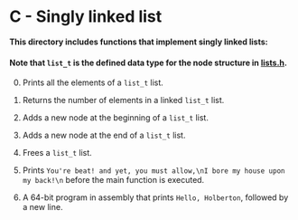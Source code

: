 # C - Singly linked list
**This directory includes functions that implement singly linked lists:**

#### Note that `list_t` is the defined data type for the node structure in [lists.h](./lists.h).

0. Prints all the elements of a `list_t` list.

1. Returns the number of elements in a linked `list_t` list.

2. Adds a new node at the beginning of a `list_t` list.

3. Adds a new node at the end of a `list_t` list.

4. Frees a `list_t` list.

100. Prints `You're beat! and yet, you must allow,\nI bore my house upon my back!\n` before the main function is executed.

101. A 64-bit program in assembly that prints `Hello, Holberton`, followed by a new line.
